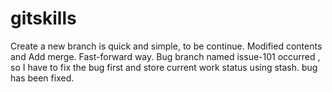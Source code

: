 # gitskills
Create a new branch is quick and simple,  to be continue.
Modified contents and Add merge.
Fast-forward way.
Bug branch named issue-101 occurred , so I have to fix the bug first and store current work status using stash.
bug has been fixed.
